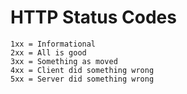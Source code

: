 # HTTP Status Codes

```text
1xx = Informational
2xx = All is good
3xx = Something as moved
4xx = Client did something wrong
5xx = Server did something wrong
```
